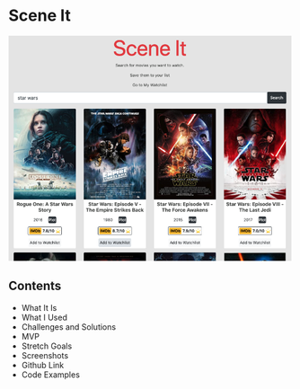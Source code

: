 # Scene It
![Image description](assets/Scene-It.png)
## Contents
- What It Is
- What I Used
- Challenges and Solutions
- MVP
- Stretch Goals
- Screenshots
- Github Link
- Code Examples
